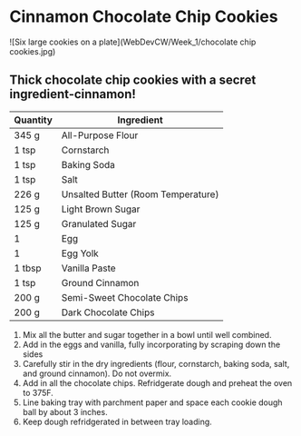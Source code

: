 # Cinnamon Chocolate Chip Cookies

![Six large cookies on a plate](WebDevCW/Week_1/chocolate chip cookies.jpg)

## Thick chocolate chip cookies with a secret ingredient-cinnamon!

| Quantity | Ingredient |
| ----------- | ----------- |
| 345 g | All-Purpose Flour |
| 1 tsp | Cornstarch |
| 1 tsp | Baking Soda |
| 1 tsp | Salt |
| 226 g | Unsalted Butter (Room Temperature) |
| 125 g | Light Brown Sugar |
| 125 g | Granulated Sugar |
| 1 | Egg |
| 1 | Egg Yolk |
| 1 tbsp | Vanilla Paste |
| 1 tsp | Ground Cinnamon |
| 200 g | Semi-Sweet Chocolate Chips |
| 200 g | Dark Chocolate Chips |

1. Mix all the butter and sugar together in a bowl until well combined.
2. Add in the eggs and vanilla, fully incorporating by scraping down the sides
3. Carefully stir in the dry ingredients (flour, cornstarch, baking soda, salt, and ground cinnamon). Do not overmix.
4. Add in all the chocolate chips. Refridgerate dough and preheat the oven to 375F.
5. Line baking tray with parchment paper and space each cookie dough ball by about 3 inches.
6. Keep dough refridgerated in between tray loading.

